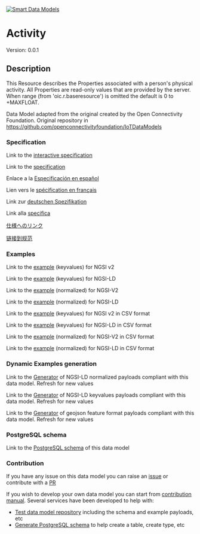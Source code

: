 [![Smart Data Models](https://smartdatamodels.org/wp-content/uploads/2022/01/SmartDataModels_logo.png "Logo")](https://smartdatamodels.org)
# Activity
Version: 0.0.1

## Description 

This Resource describes the Properties associated with a person's physical activity. All Properties are read-only values that are provided by the server. When range (from 'oic.r.baseresource') is omitted the default is 0 to +MAXFLOAT.

Data Model adapted from the original created by the Open Connectivity Foundation. Original repository in https://github.com/openconnectivityfoundation/IoTDataModels
### Specification

Link to the [interactive specification](https://swagger.lab.fiware.org/?url=https://smart-data-models.github.io/dataModel.OCF/Activity/swagger.yaml)

Link to the [specification](https://github.com/smart-data-models/dataModel.OCF/blob/master/Activity/doc/spec.md)

Enlace a la [Especificación en español](https://github.com/smart-data-models/dataModel.OCF/blob/master/Activity/doc/spec_ES.md)

Lien vers le [spécification en français](https://github.com/smart-data-models/dataModel.OCF/blob/master/Activity/doc/spec_FR.md)

Link zur [deutschen Spezifikation](https://github.com/smart-data-models/dataModel.OCF/blob/master/Activity/doc/spec_DE.md)

Link alla [specifica](https://github.com/smart-data-models/dataModel.OCF/blob/master/Activity/doc/spec_IT.md)

[仕様へのリンク](https://github.com/smart-data-models/dataModel.OCF/blob/master/Activity/doc/spec_JA.md)

[链接到规范](https://github.com/smart-data-models/dataModel.OCF/blob/master/Activity/doc/spec_ZH.md)
### Examples

Link to the [example](https://smart-data-models.github.io/dataModel.OCF/Activity/examples/example.json) (keyvalues) for NGSI v2

Link to the [example](https://smart-data-models.github.io/dataModel.OCF/Activity/examples/example.jsonld) (keyvalues) for NGSI-LD

Link to the [example](https://smart-data-models.github.io/dataModel.OCF/Activity/examples/example-normalized.json) (normalized) for NGSI-V2

Link to the [example](https://smart-data-models.github.io/dataModel.OCF/Activity/examples/example-normalized.jsonld) (normalized) for NGSI-LD

Link to the [example](https://github.com/smart-data-models/dataModel.OCF/blob/master/Activity/examples/example.json.csv) (keyvalues) for NGSI v2 in CSV format

Link to the [example](https://github.com/smart-data-models/dataModel.OCF/blob/master/Activity/examples/example.jsonld.csv) (keyvalues) for NGSI-LD in CSV format

Link to the [example](https://github.com/smart-data-models/dataModel.OCF/blob/master/Activity/examples/example-normalized.json.csv) (normalized) for NGSI-V2 in CSV format

Link to the [example](https://github.com/smart-data-models/dataModel.OCF/blob/master/Activity/examples/example-normalized.jsonld.csv) (normalized) for NGSI-LD in CSV format
### Dynamic Examples generation

Link to the [Generator](https://smartdatamodels.org/extra/ngsi-ld_generator.php?schemaUrl=https://raw.githubusercontent.com/smart-data-models/dataModel.OCF/master/Activity/schema.json&email=info@smartdatamodels.org) of NGSI-LD normalized payloads compliant with this data model. Refresh for new values

Link to the [Generator](https://smartdatamodels.org/extra/ngsi-ld_generator_keyvalues.php?schemaUrl=https://raw.githubusercontent.com/smart-data-models/dataModel.OCF/master/Activity/schema.json&email=info@smartdatamodels.org) of NGSI-LD keyvalues payloads compliant with this data model. Refresh for new values

Link to the [Generator](https://smartdatamodels.org/extra/geojson_features_generator.php?schemaUrl=https://raw.githubusercontent.com/smart-data-models/dataModel.OCF/master/Activity/schema.json&email=info@smartdatamodels.org) of geojson feature format payloads compliant with this data model. Refresh for new values
### PostgreSQL schema

Link to the [PostgreSQL schema](https://github.com/smart-data-models/dataModel.OCF/blob/master/Activity/schema.sql) of this data model
### Contribution

 If you have any issue on this data model you can raise an [issue](https://github.com/smart-data-models/dataModel.OCF/issues)  or contribute with a [PR](https://github.com/smart-data-models/dataModel.OCF/pulls)

 If you wish to develop your own data model you can start from [contribution manual](https://bit.ly/contribution_manual). Several services have been developed to help with: 
 - [Test data model repository](https://smartdatamodels.org/index.php/data-models-contribution-api/) including the schema and example payloads, etc
 - [Generate PostgreSQL schema](https://smartdatamodels.org/index.php/sql-service/) to help create a table, create type, etc
